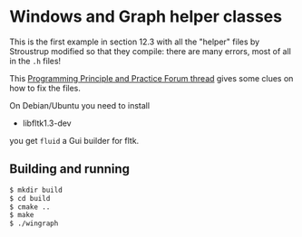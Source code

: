 # Windows and Graph helper classes

This is the first example in section 12.3 with all the "helper" files by Stroustrup modified so that they compile: there are many errors, most of all in the `.h` files!

This [Programming Principle and Practice Forum thread](https://groups.google.com/forum/#!topic/ppp-public/BtlzdWGuQpQ) gives some clues on how to fix the files.

On Debian/Ubuntu you need to install

- libfltk1.3-dev

you get `fluid` a Gui builder for fltk.

## Building and running

~~~.sh
$ mkdir build
$ cd build
$ cmake ..
$ make
$ ./wingraph
~~~
